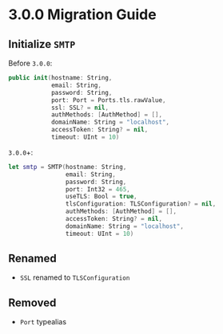 # 3.0.0 Migration Guide

## Initialize `SMTP`

Before `3.0.0`:

```swift
public init(hostname: String,
            email: String,
            password: String,
            port: Port = Ports.tls.rawValue,
            ssl: SSL? = nil,
            authMethods: [AuthMethod] = [],
            domainName: String = "localhost",
            accessToken: String? = nil,
            timeout: UInt = 10)
```

`3.0.0`+:

```swift
let smtp = SMTP(hostname: String,
                email: String,
                password: String,
                port: Int32 = 465,
                useTLS: Bool = true,
                tlsConfiguration: TLSConfiguration? = nil,
                authMethods: [AuthMethod] = [],
                accessToken: String? = nil,
                domainName: String = "localhost",
                timeout: UInt = 10)
```

## Renamed

- `SSL` renamed to `TLSConfiguration`

## Removed

- `Port` typealias
